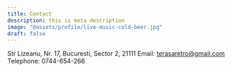```yaml
---
title: Contact
description: this is meta description
image: "@assets/profile/live-music-cold-beer.jpg"
draft: false
---
```


 Str Lizeanu, Nr. 17, Bucuresti, Sector 2, 21111
 Email: terasaretro@gmail.com
 Telephone: 0744-654-266</p>

